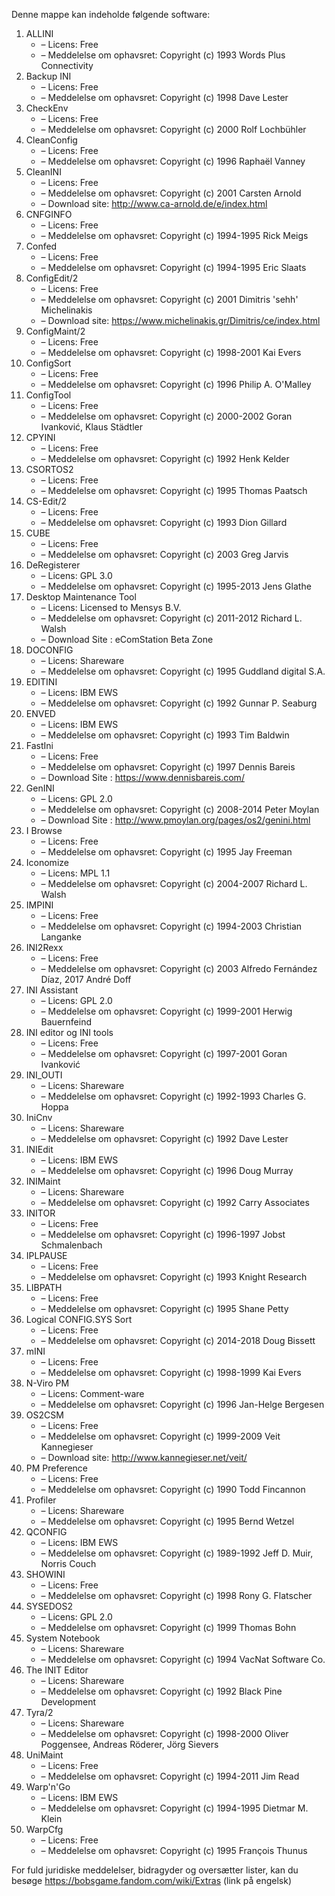 ﻿Denne mappe kan indeholde følgende software:

1. ALLINI
   - – Licens: Free
   - – Meddelelse om ophavsret: Copyright (c) 1993 Words Plus Connectivity
2. Backup INI
   - – Licens: Free
   - – Meddelelse om ophavsret: Copyright (c) 1998 Dave Lester
3. CheckEnv
   - – Licens: Free
   - – Meddelelse om ophavsret: Copyright (c) 2000 Rolf Lochbühler
4. CleanConfig
   - – Licens: Free
   - – Meddelelse om ophavsret: Copyright (c) 1996 Raphaël Vanney
5. CleanINI
   - – Licens: Free
   - – Meddelelse om ophavsret: Copyright (c) 2001 Carsten Arnold
   - – Download site: http://www.ca-arnold.de/e/index.html
6. CNFGINFO
   - – Licens: Free
   - – Meddelelse om ophavsret: Copyright (c) 1994-1995 Rick Meigs
7. Confed
   - – Licens: Free
   - – Meddelelse om ophavsret: Copyright (c) 1994-1995 Eric Slaats
8. ConfigEdit/2
   - – Licens: Free
   - – Meddelelse om ophavsret: Copyright (c) 2001 Dimitris 'sehh' Michelinakis
   - – Download site: https://www.michelinakis.gr/Dimitris/ce/index.html
9. ConfigMaint/2
   - – Licens: Free
   - – Meddelelse om ophavsret: Copyright (c) 1998-2001 Kai Evers
10. ConfigSort
    - – Licens: Free
    - – Meddelelse om ophavsret: Copyright (c) 1996 Philip A. O'Malley
11. ConfigTool
    - – Licens: Free
    - – Meddelelse om ophavsret: Copyright (c) 2000-2002 Goran Ivanković, Klaus Städtler
12. CPYINI
    - – Licens: Free
    - – Meddelelse om ophavsret: Copyright (c) 1992 Henk Kelder
13. CSORTOS2
    - – Licens: Free
    - – Meddelelse om ophavsret: Copyright (c) 1995 Thomas Paatsch
14. CS-Edit/2
    - – Licens: Free
    - – Meddelelse om ophavsret: Copyright (c) 1993 Dion Gillard
15. CUBE
    - – Licens: Free
    - – Meddelelse om ophavsret: Copyright (c) 2003 Greg Jarvis
16. DeRegisterer
    - – Licens: GPL 3.0
    - – Meddelelse om ophavsret: Copyright (c) 1995-2013 Jens Glathe
16. Desktop Maintenance Tool
    - – Licens: Licensed to Mensys B.V.
    - – Meddelelse om ophavsret: Copyright (c) 2011-2012 Richard L. Walsh
    - – Download Site : eComStation Beta Zone
17. DOCONFIG
    - – Licens: Shareware
    - – Meddelelse om ophavsret: Copyright (c) 1995 Guddland digital S.A.
18. EDITINI
    - – Licens: IBM EWS
    - – Meddelelse om ophavsret: Copyright (c) 1992 Gunnar P. Seaburg
19. ENVED
    - – Licens: IBM EWS
    - – Meddelelse om ophavsret: Copyright (c) 1993 Tim Baldwin
20. FastIni
    - – Licens: Free
    - – Meddelelse om ophavsret: Copyright (c) 1997 Dennis Bareis
    - – Download Site : https://www.dennisbareis.com/
21. GenINI
    - – Licens: GPL 2.0
    - – Meddelelse om ophavsret: Copyright (c) 2008-2014 Peter Moylan
    - – Download Site : http://www.pmoylan.org/pages/os2/genini.html
22. I Browse
    - – Licens: Free
    - – Meddelelse om ophavsret: Copyright (c) 1995 Jay Freeman
23. Iconomize
    - – Licens: MPL 1.1
    - – Meddelelse om ophavsret: Copyright (c) 2004-2007 Richard L. Walsh
24. IMPINI
    - – Licens: Free
    - – Meddelelse om ophavsret: Copyright (c) 1994-2003 Christian Langanke
25. INI2Rexx
    - – Licens: Free
    - – Meddelelse om ophavsret: Copyright (c) 2003 Alfredo Fernández Díaz, 2017 André Doff
26. INI Assistant
    - – Licens: GPL 2.0
    - – Meddelelse om ophavsret: Copyright (c) 1999-2001 Herwig Bauernfeind
27. INI editor og INI tools
    - – Licens: Free
    - – Meddelelse om ophavsret: Copyright (c) 1997-2001 Goran Ivanković
28. INI_OUTI
    - – Licens: Shareware
    - – Meddelelse om ophavsret: Copyright (c) 1992-1993 Charles G. Hoppa
29. IniCnv
    - – Licens: Shareware
    - – Meddelelse om ophavsret: Copyright (c) 1992 Dave Lester
30. INIEdit
    - – Licens: IBM EWS
    - – Meddelelse om ophavsret: Copyright (c) 1996 Doug Murray
31. INIMaint
    - – Licens: Shareware
    - – Meddelelse om ophavsret: Copyright (c) 1992 Carry Associates
32. INITOR
    - – Licens: Free
    - – Meddelelse om ophavsret: Copyright (c) 1996-1997 Jobst Schmalenbach
33. IPLPAUSE
    - – Licens: Free
    - – Meddelelse om ophavsret: Copyright (c) 1993 Knight Research
34. LIBPATH
    - – Licens: Free
    - – Meddelelse om ophavsret: Copyright (c) 1995 Shane Petty
35. Logical CONFIG.SYS Sort
    - – Licens: Free
    - – Meddelelse om ophavsret: Copyright (c) 2014-2018 Doug Bissett
36. mINI
    - – Licens: Free
    - – Meddelelse om ophavsret: Copyright (c) 1998-1999 Kai Evers
37. N-Viro PM
    - – Licens: Comment-ware
    - – Meddelelse om ophavsret: Copyright (c) 1996 Jan-Helge Bergesen
38. OS2CSM
    - – Licens: Free
    - – Meddelelse om ophavsret: Copyright (c) 1999-2009 Veit Kannegieser
    - – Download site: http://www.kannegieser.net/veit/
39. PM Preference
    - – Licens: Free
    - – Meddelelse om ophavsret: Copyright (c) 1990 Todd Fincannon
40. Profiler
    - – Licens: Shareware
    - – Meddelelse om ophavsret: Copyright (c) 1995 Bernd Wetzel
41. QCONFIG
    - – Licens: IBM EWS
    - – Meddelelse om ophavsret: Copyright (c) 1989-1992 Jeff D. Muir, Norris Couch
42. SHOWINI
    - – Licens: Free
    - – Meddelelse om ophavsret: Copyright (c) 1998 Rony G. Flatscher
43. SYSEDOS2
    - – Licens: GPL 2.0
    - – Meddelelse om ophavsret: Copyright (c) 1999 Thomas Bohn
44. System Notebook
    - – Licens: Shareware
    - – Meddelelse om ophavsret: Copyright (c) 1994 VacNat Software Co.
45. The INIT Editor
    - – Licens: Shareware
    - – Meddelelse om ophavsret: Copyright (c) 1992 Black Pine Development
46. Tyra/2
    - – Licens: Shareware
    - – Meddelelse om ophavsret: Copyright (c) 1998-2000 Oliver Poggensee, Andreas Röderer, Jörg Sievers
47. UniMaint
    - – Licens: Free
    - – Meddelelse om ophavsret: Copyright (c) 1994-2011 Jim Read
48. Warp'n'Go
    - – Licens: IBM EWS
    - – Meddelelse om ophavsret: Copyright (c) 1994-1995 Dietmar M. Klein
49. WarpCfg
    - – Licens: Free
    - – Meddelelse om ophavsret: Copyright (c) 1995 François Thunus

For fuld juridiske meddelelser, bidragyder og oversætter lister, kan du besøge https://bobsgame.fandom.com/wiki/Extras (link på engelsk)
